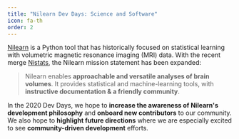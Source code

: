 ```yaml
---
title: "Nilearn Dev Days: Science and Software"
icon: fa-th
order: 2
---
```



[Nilearn](https://nilearn.github.io) is a Python tool that has historically focused on statistical learning with volumetric magnetic resonance imaging (MRI) data.
With the recent merge [Nistats](https://nistats.github.io),
the Nilearn mission statement has been expanded:

> Nilearn enables **approachable and versatile analyses of brain volumes**.
> It provides statistical and machine-learning tools, with **instructive documentation & a friendly community**.

In the 2020 Dev Days, we hope to **increase the awareness of Nilearn's development philosophy** and **onboard new contributors** to our community.
We also hope to **highlight future directions** where we are especially excited to see **community-driven development** efforts.



